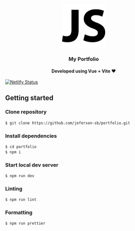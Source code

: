 <p align="center">
  <img src="./src/assets/img/me.png" height="140">
  <h3 align="center">My Portfolio</h3>
  <h4 align="center">Developed using Vue + Vite ♥</h4>
</p>

[![Netlify Status](https://api.netlify.com/api/v1/badges/3cbacfe5-8f5b-4898-b627-645b4a1f472c/deploy-status)](https://app.netlify.com/sites/jefersonsilva/deploys)

## Getting started

### Clone repository

```bash
$ git clone https://github.com/jeferson-sb/portfolio.git
```

### Install dependencies

```sh
$ cd portfolio
$ npm i
```

### Start local dev server

```sh
$ npm run dev
```

### Linting

```sh
$ npm run lint
```

### Formatting

```sh
$ npm run prettier
```
